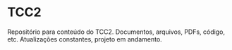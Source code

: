 # TCC2
Repositório para conteúdo do TCC2. Documentos, arquivos, PDFs, código, etc.
Atualizações constantes, projeto em andamento.
